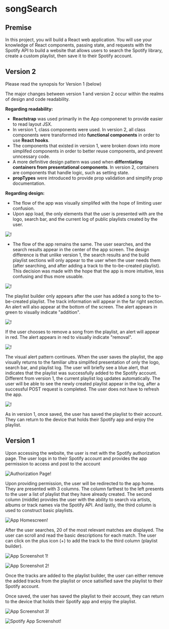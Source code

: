 # songSearch

## Premise

In this project, you will build a React web application. You will use your knowledge of React components, passing state, and requests with the Spotify API to build a website that allows users to search the Spotify library, create a custom playlist, then save it to their Spotify account.

## Version 2

Please read the synopsis for Version 1 (below)

The major changes between version 1 and version 2 occur within the realms of design and code readability. 

**Regarding readability:**
- **Reactstrap** was used primarily in the App componenet to provide easier to read layout JSX.
- In version 1, class components were used. In version 2, all class components were transformed into **functional components** in order to use **React hooks**.
- The components that existed in version 1, were broken down into more simplifed components in order to better reuse components, and prevent unncessary code.
- A more definitive design pattern was used when **differntiating containers from presentational components**. In version 2, containers are components that handle logic, such as setting state. 
- **propTypes** were introduced to provide prop validation and simplify prop documentation. 

**Regarding design:**
- The flow of the app was visually simplifed with the hope of limiting user confusion. 
- Upon app load, the only elements that the user is presented with are the logo, search bar, and the current log of public playlists created by the user. 

![!](./walkthrough/2-redesign.PNG)

- The flow of the app remains the same. The user searches, and the search results appear in the center of the app screen. The design difference is that unlike version 1, the search results and the build playlist sections will only appear to the user when the user needs them (after searching, and after adding a track to the to-be-created playlist). This decision was made with the hope that the app is more intuitive, less confusing and thus more usuable.

![!](./walkthrough/3-redesign.PNG)

The playlist builder only appears after the user has added a song to the to-be-created playlist. The track information will appear in the far right section. An alert will also appear at the bottom of the screen. The alert appears in green to visually indicate "addition".

![!](./walkthrough/4-redesign.PNG)

If the user chooses to remove a song from the playlist, an alert will appear in red. The alert appears in red to visually indicate "removal".

![!](./walkthrough/5-redesign.PNG)

The visual alert pattern continues. When the user saves the playlist, the app visually returns to the familiar ultra simplifed presentation of only the logo, search bar, and playlist log. The user will briefly see a blue alert, that indicates that the playlist was successfully added to the Spotify account. Different from version 1, the current playlist log updates automatically. The user will be able to see the newly created playlist appear in the log, after a successful POST request is completed. The user does not have to refresh the app. 

![!](./walkthrough/6-redesign.PNG)

As in version 1, once saved, the user has saved the playlist to their account. They can return to the device that holds their Spotify app and enjoy the playlist.



## Version 1

Upon accessing the website, the user is met with the Spotify authorization page. The user logs in to their Spotify account and provides the app permission to access and post to the account

![Authorization Page!](./walkthrough/1.PNG)

Upon providing permission, the user will be redirected to the app home. They are presented with 3 columns. The column farthest to the left presents to the user a list of playlist that they have already created. The second column (middle) provides the user with the ability to search via artists, albums or track names via the Spotify API. And lastly, the third column is used to construct basic playlists. 

![App Homescreen!](./walkthrough/2.PNG)

After the user searches, 20 of the most relevant matches are displayed. The user can scroll and read the basic descriptions for each match. The user can click on the plus icon (+) to add the track to the third column (playlist builder).

![App Screenshot 1!](./walkthrough/3.PNG)

![App Screenshot 2!](./walkthrough/4.PNG)

Once the tracks are added to the playlist builder, the user can either remove the added tracks from the playlist or once satisified save the playlist to their Spotify account. 

Once saved, the user has saved the playlist to their account, they can return to the device that holds their Spotify app and enjoy the playlist.

![App Screenshot 3!](./walkthrough/5.PNG)

![Spotify App Screenshot!](./walkthrough/IMG-0673.PNG)
